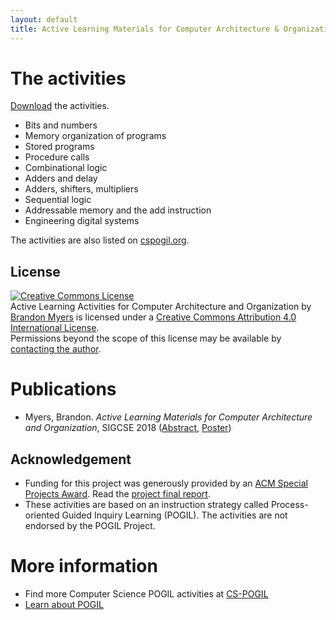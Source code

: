 ```yaml
---
layout: default
title: Active Learning Materials for Computer Architecture & Organization
---
```


# The activities

[Download](https://iowa-my.sharepoint.com/:f:/g/personal/bdmyers_uiowa_edu/Eruf6jcdgYRHnHdkB4_84ioBAFi6fX7CMHCu5TVWLnCtBw) the activities.

* Bits and numbers
* Memory organization of programs
* Stored programs
* Procedure calls
* Combinational logic
* Adders and delay
* Adders, shifters, multipliers
* Sequential logic
* Addressable memory and the add instruction
* Engineering digital systems

The activities are also listed on [cspogil.org](http://cspogil.org/AR.+Architecture+and+Organization).

## License

<a rel="license" href="http://creativecommons.org/licenses/by/4.0/"><img alt="Creative Commons License" style="border-width:0" src="https://i.creativecommons.org/l/by/4.0/88x31.png" /></a><br /><span xmlns:dct="http://purl.org/dc/terms/" property="dct:title">Active Learning Activities for Computer Architecture and Organization</span> by <a xmlns:cc="http://creativecommons.org/ns#" href="https://bmyerz.github.io/pogil-for-computer-organization" property="cc:attributionName" rel="cc:attributionURL">Brandon Myers</a> is licensed under a <a rel="license" href="http://creativecommons.org/licenses/by/4.0/">Creative Commons Attribution 4.0 International License</a>.<br />Permissions beyond the scope of this license may be available by <a xmlns:cc="http://creativecommons.org/ns#" href="mailto:brandon-d-myers@uiowa.edu" rel="cc:morePermissions">contacting the author</a>.

# Publications

* Myers, Brandon. _Active Learning Materials for Computer Architecture and Organization_, SIGCSE 2018 ([Abstract](https://dl.acm.org/citation.cfm?id=3159450.3162262), [Poster](http://homepage.cs.uiowa.edu/~bdmyers/papers/myers_pogil_sigcse2018.pdf))

## Acknowledgement

* Funding for this project was generously provided by an [ACM Special Projects Award](https://sigcse.org/sigcse/programs/special/awards). Read the [project final report](SP-report-2017-myers.pdf).
* These activities are based on an instruction strategy called Process-oriented Guided Inquiry Learning (POGIL). The activities are not endorsed by the POGIL Project.

# More information

* Find more Computer Science POGIL activities at [CS-POGIL](http://cspogil.org/Home)
* [Learn about POGIL](https://pogil.org/)



